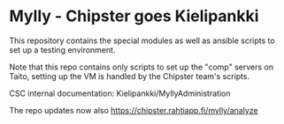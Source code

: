 Mylly - Chipster goes Kielipankki
==================

This repository contains the special modules as well as ansible scripts to set
up a testing environment.

Note that this repo contains only scripts to set up the "comp" servers on Taito, setting up the VM is handled by the Chipster team's scripts.

CSC internal documentation: Kielipankki/MyllyAdministration

The repo updates now also https://chipster.rahtiapp.fi/mylly/analyze
